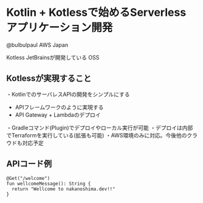 # Kotlin + Kotlessで始めるServerless アプリケーション開発
@bulbulpaul
AWS Japan


Kotless
JetBrainsが開発している OSS

## Kotlessが実現すること
・KotlinでのサーバレスAPIの開発をシンプルにする
 - APIフレームワークのように実現する
 - API Gateway + Lambdaのデプロイ

・Gradleコマンド(Plugin)でデプロイやローカル実行が可能
・デプロイは内部でTerraformを実行している(拡張も可能)
・AWS環境のみに対応。今後他のクラウドも対応予定


## APIコード例
```
@Get("/welcome")
fun wellcomeMessage(): String {
  return "Wellcome to nakanoshima.dev!!"
}
```


